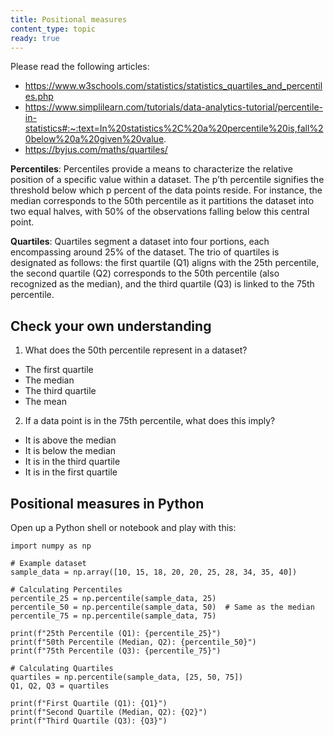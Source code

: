 ```yaml
---
title: Positional measures
content_type: topic
ready: true
---
```


Please read the following articles:

- https://www.w3schools.com/statistics/statistics_quartiles_and_percentiles.php
- https://www.simplilearn.com/tutorials/data-analytics-tutorial/percentile-in-statistics#:~:text=In%20statistics%2C%20a%20percentile%20is,fall%20below%20a%20given%20value.
- https://byjus.com/maths/quartiles/


**Percentiles**: Percentiles provide a means to characterize the relative position of a specific value within a dataset. The p’th percentile signifies the threshold below which p percent of the data points reside. For instance, the median corresponds to the 50th percentile as it partitions the dataset into two equal halves, with 50% of the observations falling below this central point.

**Quartiles**: Quartiles segment a dataset into four portions, each encompassing around 25% of the dataset. The trio of quartiles is designated as follows: the first quartile (Q1) aligns with the 25th percentile, the second quartile (Q2) corresponds to the 50th percentile (also recognized as the median), and the third quartile (Q3) is linked to the 75th percentile.

## Check your own understanding 

1. What does the 50th percentile represent in a dataset?
- The first quartile
- The median
- The third quartile
- The mean

2. If a data point is in the 75th percentile, what does this imply?
- It is above the median
- It is below the median
- It is in the third quartile
- It is in the first quartile

## Positional measures in Python

Open up a Python shell or notebook and play with this:

```
import numpy as np

# Example dataset
sample_data = np.array([10, 15, 18, 20, 20, 25, 28, 34, 35, 40])

# Calculating Percentiles
percentile_25 = np.percentile(sample_data, 25)
percentile_50 = np.percentile(sample_data, 50)  # Same as the median
percentile_75 = np.percentile(sample_data, 75)

print(f"25th Percentile (Q1): {percentile_25}")
print(f"50th Percentile (Median, Q2): {percentile_50}")
print(f"75th Percentile (Q3): {percentile_75}")

# Calculating Quartiles
quartiles = np.percentile(sample_data, [25, 50, 75])
Q1, Q2, Q3 = quartiles

print(f"First Quartile (Q1): {Q1}")
print(f"Second Quartile (Median, Q2): {Q2}")
print(f"Third Quartile (Q3): {Q3}")
```